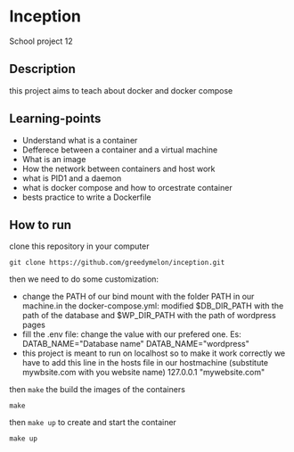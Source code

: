 # **Inception**
School project 12

## **Description**
this project aims to teach about docker and docker compose

## **Learning-points**
- Understand what is a container
- Defferece between a container and a virtual machine
- What is an image
- How the network between containers and host work
- what is PID1 and a daemon
- what is docker compose and how to orcestrate container
- bests practice to write a Dockerfile

## **How to run**
clone this repository in your computer
```
git clone https://github.com/greedymelon/inception.git

```
then we need to do some customization: 
- change the PATH of our bind mount with the folder PATH in our machine.in the docker-compose.yml:
  modified $DB_DIR_PATH with the path of the database and $WP_DIR_PATH with the path of wordpress pages
- fill the .env file:
    change the value with our prefered one. Es: DATAB_NAME="Database name" DATAB_NAME="wordpress"
- this project is meant to run on localhost so to make it work correctly we have to add this line in the hosts file in our hostmachine
  (substitute mywbsite.com with you website name)
    127.0.0.1  "mywebsite.com"
  
then ```make``` the build the images of the containers<br>
````
make
````
then ```make up``` to create and start the container<br>
````
make up
````
